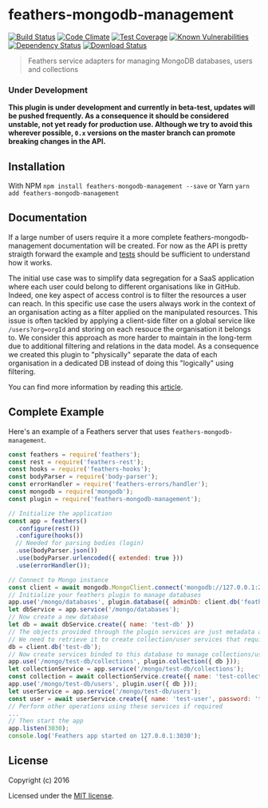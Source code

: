 # feathers-mongodb-management

[![Build Status](https://travis-ci.org/feathersjs-ecosystem/feathers-mongodb-management.png?branch=master)](https://travis-ci.org/feathersjs-ecosystem/feathers-mongodb-management)
[![Code Climate](https://codeclimate.com/github/feathersjs/feathers-mongodb-management/badges/gpa.svg)](https://codeclimate.com/github/feathersjs-ecosystem/feathers-mongodb-management)
[![Test Coverage](https://codeclimate.com/github/feathersjs/feathers-mongodb-management/badges/coverage.svg)](https://codeclimate.com/github/feathersjs-ecosystem/feathers-mongodb-management/coverage)
[![Known Vulnerabilities](https://snyk.io/test/github/feathersjs-ecosystem/feathers-mongodb-management/badge.svg)](https://snyk.io/test/github/feathersjs-ecosystem/feathers-mongodb-management)
[![Dependency Status](https://img.shields.io/david/feathersjs-ecosystem/feathers-mongodb-management.svg?style=flat-square)](https://david-dm.org/feathersjs-ecosystem/feathers-mongodb-management)
[![Download Status](https://img.shields.io/npm/dm/feathers-mongodb-management.svg?style=flat-square)](https://www.npmjs.com/package/feathers-mongodb-management)

> Feathers service adapters for managing MongoDB databases, users and collections

### Under Development

**This plugin is under development and currently in beta-test, updates will be pushed frequently.
As a consequence it should be considered unstable, not yet ready for production use.
Although we try to avoid this wherever possible, `0.x` versions on the master branch can promote breaking changes in the API.**

## Installation

With NPM `npm install feathers-mongodb-management --save` or Yarn `yarn add feathers-mongodb-management`

## Documentation

If a large number of users require it a more complete feathers-mongodb-management documentation will be created. For now as the API is pretty straigth forward the example and [tests](https://github.com/feathersjs-ecosystem/feathers-mongodb-management/tree/master/test) should be sufficient to understand how it works.

The initial use case was to simplify data segregation for a SaaS application where each user could belong to different organisations like in GitHub. Indeed, one key aspect of access control is to filter the resources a user can reach. In this specific use case the users always work in the context of an organisation acting as a filter applied on the manipulated resources. This issue is often tackled by applying a client-side filter on a global service like `/users?org=orgId` and storing on each resouce the organisation it belongs to. We consider this approach as more harder to maintain in the long-term due to additional filtering and relations in the data model. As a consequence we created this plugin to "physically" separate the data of each organisation in a dedicated DB instead of doing this "logically" using filtering.

You can find more information by reading this [article](https://blog.feathersjs.com/access-control-strategies-with-feathersjs-72452268739d).

## Complete Example

Here's an example of a Feathers server that uses `feathers-mongodb-management`.

```js
const feathers = require('feathers');
const rest = require('feathers-rest');
const hooks = require('feathers-hooks');
const bodyParser = require('body-parser');
const errorHandler = require('feathers-errors/handler');
const mongodb = require('mongodb');
const plugin = require('feathers-mongodb-management');

// Initialize the application
const app = feathers()
  .configure(rest())
  .configure(hooks())
  // Needed for parsing bodies (login)
  .use(bodyParser.json())
  .use(bodyParser.urlencoded({ extended: true }))
  .use(errorHandler());

// Connect to Mongo instance
const client = await mongodb.MongoClient.connect('mongodb://127.0.0.1:27017')
// Initialize your feathers plugin to manage databases
app.use('/mongo/databases', plugin.database({ adminDb: client.db('feathers-test').admin(), client }));
let dbService = app.service('/mongo/databases');
// Now create a new database
let db = await dbService.create({ name: 'test-db' })
// The objects provided through the plugin services are just metadata and not MongoDB driver instances
// We need to retrieve it to create collection/user services that require the DB instance
db = client.db('test-db');
// Now create services binded to this database to manage collections/users
app.use('/mongo/test-db/collections', plugin.collection({ db }));
let collectionService = app.service('/mongo/test-db/collections');
const collection = await collectionService.create({ name: 'test-collection' })
app.use('/mongo/test-db/users', plugin.user({ db }));
let userService = app.service('/mongo/test-db/users');
const user = await userService.create({ name: 'test-user', password: 'test-password', roles: ['readWrite'] })
// Perform other operations using these services if required
...
// Then start the app
app.listen(3030);
console.log('Feathers app started on 127.0.0.1:3030');
```

## License

Copyright (c) 2016

Licensed under the [MIT license](LICENSE).
